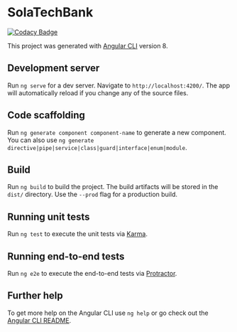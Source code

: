 # SolaTechBank

[![Codacy Badge](https://api.codacy.com/project/badge/Grade/aeee6d9853fe4c93b2f6169ddcfba8de)](https://www.codacy.com/manual/vign.ran/SolaTechBank?utm_source=github.com&amp;utm_medium=referral&amp;utm_content=vikispeaks/SolaTechBank&amp;utm_campaign=Badge_Grade)

This project was generated with [Angular CLI](https://github.com/angular/angular-cli) version 8.

## Development server

Run `ng serve` for a dev server. Navigate to `http://localhost:4200/`. The app will automatically reload if you change any of the source files.

## Code scaffolding

Run `ng generate component component-name` to generate a new component. You can also use `ng generate directive|pipe|service|class|guard|interface|enum|module`.

## Build

Run `ng build` to build the project. The build artifacts will be stored in the `dist/` directory. Use the `--prod` flag for a production build.

## Running unit tests

Run `ng test` to execute the unit tests via [Karma](https://karma-runner.github.io).

## Running end-to-end tests

Run `ng e2e` to execute the end-to-end tests via [Protractor](http://www.protractortest.org/).

## Further help

To get more help on the Angular CLI use `ng help` or go check out the [Angular CLI README](https://github.com/angular/angular-cli/blob/master/README.md).